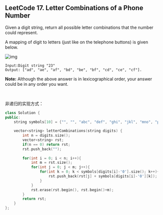 ## LeetCode 17. Letter Combinations of a Phone Number

Given a digit string, return all possible letter combinations that the number could represent.

A mapping of digit to letters (just like on the telephone buttons) is given below.

![img](http://upload.wikimedia.org/wikipedia/commons/thumb/7/73/Telephone-keypad2.svg/200px-Telephone-keypad2.svg.png)

```
Input:Digit string "23"
Output: ["ad", "ae", "af", "bd", "be", "bf", "cd", "ce", "cf"].

```

**Note:**
Although the above answer is in lexicographical order, your answer could be in any order you want.

<br>

非递归的实现方式：

```cpp
class Solution {
public:
    string symbols[10] = {"", "", "abc", "def", "ghi", "jkl", "mno", "pqrs", "tuv", "wxyz"};
    
    vector<string> letterCombinations(string digits) {
        int n = digits.size();
        vector<string> rst;
        if(n == 0) return rst;
        rst.push_back("");
        
        for(int i = 0; i < n; i++){
            int m = rst.size();
            for(int j = 0; j < m; j++){
                for(int k = 0; k < symbols[digits[i]-'0'].size(); k++){
                    rst.push_back(rst[j] + symbols[digits[i]-'0'][k]);
                }
            }
            rst.erase(rst.begin(), rst.begin()+m);
        }
        return rst;
    }
};
```

